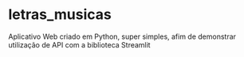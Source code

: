 # letras_musicas
Aplicativo Web criado em Python, super simples, afim de demonstrar utilização de API com a biblioteca Streamlit
